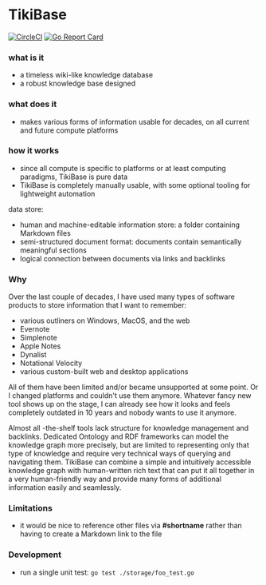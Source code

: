 # TikiBase

[![CircleCI](https://circleci.com/gh/kevgo/tikibase.svg?style=shield)](https://circleci.com/gh/kevgo/tikibase)
[![Go Report Card](https://goreportcard.com/badge/github.com/kevgo/tikibase)](https://goreportcard.com/report/github.com/kevgo/tikibase)

### what is it

- a timeless wiki-like knowledge database
- a robust knowledge base designed

### what does it

- makes various forms of information usable for decades, on all current and
  future compute platforms

### how it works

- since all compute is specific to platforms or at least computing paradigms,
  TikiBase is pure data
- TikiBase is completely manually usable, with some optional tooling for
  lightweight automation

data store:

- human and machine-editable information store: a folder containing Markdown
  files
- semi-structured document format: documents contain semantically meaningful
  sections
- logical connection between documents via links and backlinks

### Why

Over the last couple of decades, I have used many types of software products to
store information that I want to remember:

- various outliners on Windows, MacOS, and the web
- Evernote
- Simplenote
- Apple Notes
- Dynalist
- Notational Velocity
- various custom-built web and desktop applications

All of them have been limited and/or became unsupported at some point. Or I
changed platforms and couldn't use them anymore. Whatever fancy new tool shows
up on the stage, I can already see how it looks and feels completely outdated in
10 years and nobody wants to use it anymore.

Almost all -the-shelf tools lack structure for knowledge management and
backlinks. Dedicated Ontology and RDF frameworks can model the knowledge graph
more precisely, but are limited to representing only that type of knowledge and
require very technical ways of querying and navigating them. TikiBase can
combine a simple and intuitively accessible knowledge graph with human-written
rich text that can put it all together in a very human-friendly way and provide
many forms of additional information easily and seamlessly.

### Limitations

- it would be nice to reference other files via **#shortname** rather than
  having to create a Markdown link to the file

### Development

- run a single unit test: `go test ./storage/foo_test.go`
